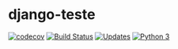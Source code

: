 # django-teste

[![codecov](https://codecov.io/gh/EstudosPython/django-teste/branch/main/graph/badge.svg?token=7OL4JFJV13)](https://codecov.io/gh/EstudosPython/django-teste)
[![Build Status](https://www.travis-ci.com/EstudosPython/django-teste.svg?branch=main)](https://www.travis-ci.com/EstudosPython/django-teste)
[![Updates](https://pyup.io/repos/github/EstudosPython/django-teste/shield.svg)](https://pyup.io/repos/github/EstudosPython/django-teste/)
[![Python 3](https://pyup.io/repos/github/EstudosPython/django-teste/python-3-shield.svg)](https://pyup.io/repos/github/EstudosPython/django-teste/)